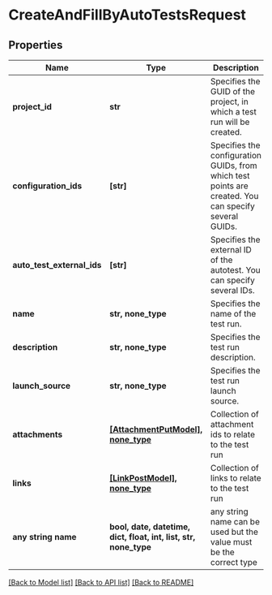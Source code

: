 # CreateAndFillByAutoTestsRequest


## Properties
Name | Type | Description | Notes
------------ | ------------- | ------------- | -------------
**project_id** | **str** | Specifies the GUID of the project, in which a test run will be created. | 
**configuration_ids** | **[str]** | Specifies the configuration GUIDs, from which test points are created. You can specify several GUIDs. | 
**auto_test_external_ids** | **[str]** | Specifies the external ID of the autotest. You can specify several IDs. | 
**name** | **str, none_type** | Specifies the name of the test run. | [optional] 
**description** | **str, none_type** | Specifies the test run description. | [optional] 
**launch_source** | **str, none_type** | Specifies the test run launch source. | [optional] 
**attachments** | [**[AttachmentPutModel], none_type**](AttachmentPutModel.md) | Collection of attachment ids to relate to the test run | [optional] 
**links** | [**[LinkPostModel], none_type**](LinkPostModel.md) | Collection of links to relate to the test run | [optional] 
**any string name** | **bool, date, datetime, dict, float, int, list, str, none_type** | any string name can be used but the value must be the correct type | [optional]

[[Back to Model list]](../README.md#documentation-for-models) [[Back to API list]](../README.md#documentation-for-api-endpoints) [[Back to README]](../README.md)


